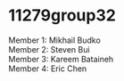 # 11279group32

Member 1: Mikhail Budko   
Member 2: Steven Bui   
Member 3: Kareem Bataineh  
Member 4: Eric Chen
